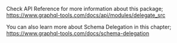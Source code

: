 Check API Reference for more information about this package;
https://www.graphql-tools.com/docs/api/modules/delegate_src

You can also learn more about Schema Delegation in this chapter;
https://www.graphql-tools.com/docs/schema-delegation
